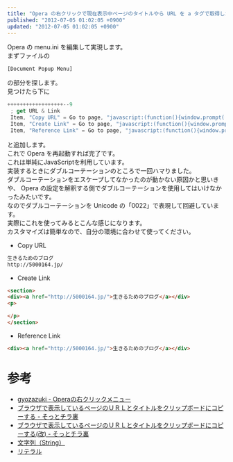 ```yaml
---
title: "Opera の右クリックで現在表示中ページのタイトルやら URL を a タグで取得したりいい感じにする"
published: "2012-07-05 01:02:05 +0900"
updated: "2012-07-05 01:02:05 +0900"
---
```


Opera の menu.ini を編集して実現します。  
まずファイルの

```
[Document Popup Menu]
```

の部分を探します。  
見つけたら下に

```javascript
++++++++++++++++++--9
 ; get URL & Link
 Item, "Copy URL" = Go to page, "javascript:(function(){window.prompt('', document.title+'\n'+location.href);})();" & Delay, 100 & Cut & Cancel
 Item, "Create Link" = Go to page, "javascript:(function(){window.prompt('', '\n\n<section>\n<div><a href=\u0022'+location.href+'\u0022>'+document.title+'</a></div>\n<p>\n\n</p>\n</section>\n\n');})();" & Delay, 100 & Cut & Cancel
 Item, "Reference Link" = Go to page, "javascript:(function(){window.prompt('', '<div><a href=\u0022'+location.href+'\u0022>'+document.title+'</a></div>\n\n');})();" & Delay, 100 & Cut & Cancel
```

と追加します。  
これで Opera を再起動すれば完了です。  
これは単純にJavaScriptを利用しています。  
実装するときにダブルコーテーションのところで一回ハマりました。  
ダブルコーテーションをエスケープしてなかったのが動かない原因かと思いきや、 Opera の設定を解釈する側でダブルコーテーションを使用してはいけなかったみたいです。  
なのでダブルコーテーションを Unicode の「0022」で表現して回避しています。  
実際にこれを使ってみるとこんな感じになります。  
カスタマイズは簡単なので、自分の環境に合わせて使ってください。

- Copy URL

```html
生きるためのブログ
http://5000164.jp/
```

- Create Link

```html
<section>
<div><a href="http://5000164.jp/">生きるためのブログ</a></div>
<p>

</p>
</section>
```

- Reference Link

```html
<div><a href="http://5000164.jp/">生きるためのブログ</a></div>
```

# 参考

- [gyozazuki - Operaの右クリックメニュー](http://my.opera.com/gyozazuki/blog/2009/10/20/opera)
- [ブラウザで表示しているページのＵＲＬとタイトルをクリップボードにコピーする - そっとチラ裏](http://d.hatena.ne.jp/mame-tanuki+tiraura/20100220/CopyURL)
- [ブラウザで表示しているページのＵＲＬとタイトルをクリップボードにコピーする(改) - そっとチラ裏](http://d.hatena.ne.jp/mame-tanuki+tiraura/20110425/CopyURL2)
- [文字列（String）](http://www.tohoho-web.com/js/string.htm)
- [リテラル](http://wisdom.sakura.ne.jp/programming/cs/cs3.html)
